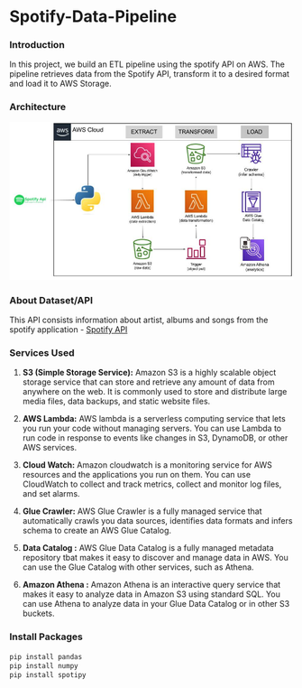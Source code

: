 # Spotify-Data-Pipeline

### Introduction
In this project, we build an ETL pipeline using the spotify API on AWS. The pipeline retrieves data from the Spotify API, transform it to a desired format and load it to AWS Storage.

### Architecture
![Architecture Diagram](https://github.com/KartikAnand17/Spotify-Data-Pipeline/blob/main/Architecture_spotify.png)

### About Dataset/API
This API consists information about artist, albums and songs from the spotify application - [Spotify API](https://developer.spotify.com/documentation/web-api)

### Services Used
1. **S3 (Simple Storage Service):** Amazon S3 is a highly scalable object storage service that can store and retrieve any amount of data from anywhere on the web. It is commonly used to store and distribute large media files, data backups, and static website files.

2. **AWS Lambda:** AWS lambda is a serverless computing service that lets you run your code without managing servers. You can use Lambda to run code in response to events like changes in S3, DynamoDB, or other AWS services.

3. **Cloud Watch:** Amazon cloudwatch is a monitoring service for AWS resources and the applications you run on them. You can use CloudWatch to collect and track metrics, collect and monitor log files, and set alarms.

4. **Glue Crawler:** AWS Glue Crawler is a fully managed service that automatically crawls you data sources, identifies data formats and infers schema to create an AWS Glue Catalog.

5. **Data Catalog :** AWS Glue Data Catalog is a fully managed metadata repository tbat makes it easy to discover and manage data in AWS. You can use the Glue Catalog with other services, such as Athena.

6. **Amazon Athena :** Amazon Athena is an interactive query service that makes it easy to analyze data in Amazon S3 using standard SQL. You can use Athena to analyze data in your Glue Data Catalog or in other S3 buckets.

### Install Packages
```
pip install pandas
pip install numpy 
pip install spotipy
```

